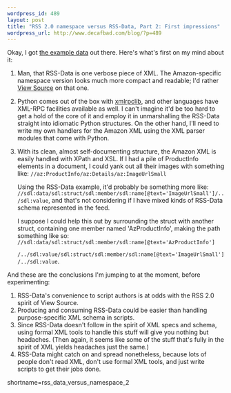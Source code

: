 ```yaml
--- 
wordpress_id: 489
layout: post
title: "RSS 2.0 namespace versus RSS-Data, Part 2: First impressions"
wordpress_url: http://www.decafbad.com/blog/?p=489
---
```

<p>
Okay, I got
<a href="http://www.decafbad.com/blog/tech/rss_data_versus_namespace.html">the example data</a> out there.
Here's what's first on my mind about it:
</p>
<ol>
<li>
<p>
Man, that RSS-Data is one verbose piece of XML.  The Amazon-specific
namespace version looks much more compact and readable; I'd rather
<a href="http://backend.userland.com/davesRss2PoliticalFaq">View Source</a>
on that one.
</p>
</li>
<li>
<p>
Python comes out of the box with
<a href="http://www.python.org/doc/current/lib/module-xmlrpclib.html">xmlrpclib</a>,
and other languages have XML-RPC facilities available as well.  I can't imagine
it'd be too hard to get a hold of the core of it and employ it in
unmarshalling the RSS-Data straight into idiomatic Python structures.
On the other hand, I'll need to write my own handlers for the Amazon XML
using the XML parser modules that come with Python.
</p>
</li>
<li>
<p>
With its clean, almost self-documenting structure, the Amazon XML is easily
handled with XPath and XSL.  If I had a pile of ProductInfo elements
in a document, I could yank out all their images with something like:
<code>//az:ProductInfo/az:Details/az:ImageUrlSmall</code>
</p>
<p>
Using the RSS-Data
example, it'd probably be something more like:
<code>//sdl:data/sdl:struct/sdl:member/sdl:name[@text='ImageUrlSmall']/../sdl:value</code>,
and that's not considering if I have mixed kinds of RSS-Data schema represented in the
feed.
</p>
<p>
I suppose I could help this out by surrounding the struct with another
struct, containing one member named 'AzProductInfo', making the path something
like so:
<code>//sdl:data/sdl:struct/sdl:member/sdl:name[@text='AzProductInfo']<br />
/../sdl:value/sdl:struct/sdl:member/sdl:name[@text='ImageUrlSmall']/../sdl:value</code>.
</p>
</li>
</ol>

<p>
And these are the conclusions I'm jumping to at the moment, before experimenting:
</p>

<ol>
<li>
RSS-Data's convenience to script authors is at odds with the RSS 2.0
spirit of View Source.
</li>
<li>
Producing and consuming RSS-Data could be easier than handling
purpose-specific XML schema in scripts.
</li>
<li>
Since RSS-Data doesn't follow in the spirit of XML specs and schema,
using formal XML tools to handle this stuff will give you
nothing but headaches.  (Then again, it seems like some of the
stuff that's fully in the spirit of XML yields headaches just
the same.)
</li>
<li>
RSS-Data might catch on and spread nonetheless, because lots
of people don't read XML, don't use formal XML tools, and just
write scripts to get their jobs done.
</li>
</ol>
<!--more-->
shortname=rss_data_versus_namespace_2
